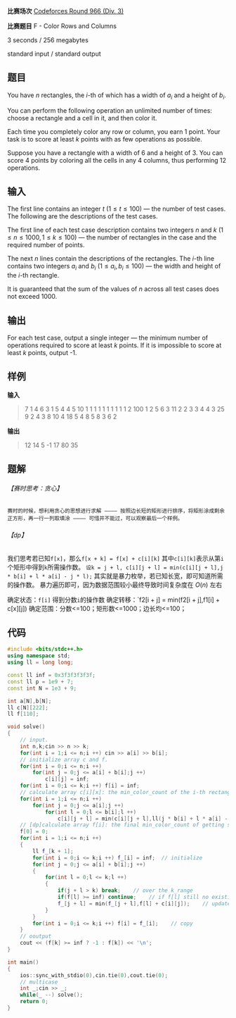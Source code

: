 **比赛场次**    [Codeforces Round 966 (Div. 3)](https://codeforces.com/contest/2000)

**比赛题目**    F - Color Rows and Columns

<!--more-->

3 seconds / 256 megabytes

standard input / standard output

## 题目

You have $n$ rectangles, the $i$\-th of which has a width of $a_i$ and a height of $b_i$. 

You can perform the following operation an unlimited number of times: choose a rectangle and a cell in it, and then color it. 

Each time you completely color any row or column, you earn $1$ point. Your task is to score at least $k$ points with as few operations as possible. 

Suppose you have a rectangle with a width of $6$ and a height of $3$. You can score $4$ points by coloring all the cells in any $4$ columns, thus performing $12$ operations.

## 输入

The first line contains an integer $t$ ($1 \le t \le 100$) — the number of test cases. The following are the descriptions of the test cases. 

The first line of each test case description contains two integers $n$ and $k$ ($1 \le n \le 1000, 1 \le k \le 100$) — the number of rectangles in the case and the required number of points. 

The next $n$ lines contain the descriptions of the rectangles. The $i$\-th line contains two integers $a_i$ and $b_i$ ($1 \le a_i, b_i \le 100$) — the width and height of the $i$\-th rectangle. 

It is guaranteed that the sum of the values of $n$ across all test cases does not exceed $1000$.

## 输出

For each test case, output a single integer — the minimum number of operations required to score at least $k$ points. If it is impossible to score at least $k$ points, output \-1.

## 样例

**输入**

> 7
> 1 4
> 6 3
> 1 5
> 4 4
> 5 10
> 1 1
> 1 1
> 1 1
> 1 1
> 1 1
> 2 100
> 1 2
> 5 6
> 3 11
> 2 2
> 3 3
> 4 4
> 3 25
> 9 2
> 4 3
> 8 10
> 4 18
> 5 4
> 8 5
> 8 3
> 6 2


**输出**

> 12
> 14
> 5
> -1
> 17
> 80
> 35

## 题解

###### 【赛时思考：贪心】
	赛时的时候，想利用贪心的思想进行求解 ———— 按照边长短的矩形进行排序，将矩形涂成剩余正方形，再一行一列取填涂 ———— 可惜并不能过，可以观察最后一个样例。
###### 【dp】

我们思考若已知`f[x]`，那么`f[x + k] = f[x] + c[i][k]`
其中`c[i][k]`表示从第`i`个矩形中得到`k`所需操作数。
`设k = j + l, c[i][j + l] = min(c[i][j + l],j * b[i] + l * a[i] - j * l);`
其实就是暴力枚举，若已知长宽，即可知道所需的操作数。
暴力遍历即可，因为数据范围较小最终导致时间复杂度在 $O(n)$ 左右

确定状态：`f[i]` 得到分数`i`的操作数
确定转移：`f2[i + j] = min(f2[i + j],f1[i] + c[x][j])
确定范围：分数<=100；矩形数<=1000；边长均<=100； 
## 代码

```c++
#include <bits/stdc++.h>
using namespace std;
using ll = long long;

const ll inf = 0x3f3f3f3f3f;
const ll p = 1e9 + 7;
const int N = 1e3 + 9;

int a[N],b[N];
ll c[N][222];
ll f[110];

void solve()
{
	// input.
	int n,k;cin >> n >> k;
	for(int i = 1;i <= n;i ++) cin >> a[i] >> b[i];
	// initialize array c and f.
	for(int i = 0;i <= n;i ++)
		for(int j = 0;j <= a[i] + b[i];j ++)
			c[i][j] = inf;
	for(int i = 0;i <= k;i ++) f[i] = inf;
	// calculate array c[i][x]: the min_color_count of the i-th rectangle getting a score x.
	for(int i = 1;i <= n;i ++)
		for(int j = 0;j <= a[i];j ++)
			for(int l = 0;l <= b[i];l ++)
				c[i][j + l] = min(c[i][j + l],ll(j * b[i] + l * a[i] - j * l)); 
	// [dp]calculate array f[i]: the final min_color_count of getting score x.
	f[0] = 0;
	for(int i = 1;i <= n;i ++)
	{
		ll f_[k + 1];
		for(int i = 0;i <= k;i ++) f_[i] = inf;  // initialize
		for(int j = 0;j <= a[i] + b[i];j ++)
		{
			for(int l = 0;l <= k;l ++)
			{
				if(j + l > k) break;	// over the k_range
				if(f[l] >= inf) continue;    // if f[l] still no existing
				f_[j + l] = min(f_[j + l],f[l] + c[i][j]);    // update
			}
		}
		for(int i = 0;i <= k;i ++) f[i] = f_[i];    // copy
	}
	// ooutput
	cout << (f[k] >= inf ? -1 : f[k]) << '\n';
}

int main()
{
	ios::sync_with_stdio(0),cin.tie(0),cout.tie(0);
	// multicase
	int _;cin >> _;
	while(_ --) solve();
	return 0;
}
```